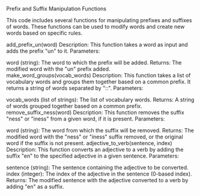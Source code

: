 Prefix and Suffix Manipulation Functions

This code includes several functions for manipulating prefixes and suffixes of words. These functions can be used to modify words and create new words based on specific rules.

add_prefix_un(word)
Description: This function takes a word as input and adds the prefix "un" to it.
Parameters:

word (string): The word to which the prefix will be added.
Returns:
The modified word with the "un" prefix added.
make_word_groups(vocab_words)
Description: This function takes a list of vocabulary words and groups them together based on a common prefix. It returns a string of words separated by "::".
Parameters:

vocab_words (list of strings): The list of vocabulary words.
Returns:
A string of words grouped together based on a common prefix.
remove_suffix_ness(word)
Description: This function removes the suffix "ness" or "iness" from a given word, if it is present.
Parameters:

word (string): The word from which the suffix will be removed.
Returns:
The modified word with the "ness" or "iness" suffix removed, or the original word if the suffix is not present.
adjective_to_verb(sentence, index)
Description: This function converts an adjective to a verb by adding the suffix "en" to the specified adjective in a given sentence.
Parameters:

sentence (string): The sentence containing the adjective to be converted.
index (integer): The index of the adjective in the sentence (0-based index).
Returns:
The modified sentence with the adjective converted to a verb by adding "en" as a suffix.